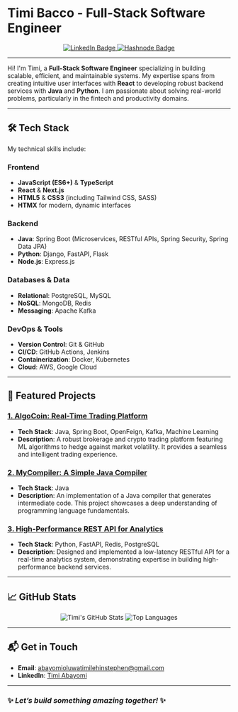 # Timi Bacco - Full-Stack Software Engineer

<div align="center">
  <a href="https://www.linkedin.com/in/timilehin-abayomi/">
    <img src="https://img.shields.io/badge/LinkedIn-0077B5?style=for-the-badge&logo=linkedin&logoColor=white" alt="LinkedIn Badge"/>
  </a>
  <a href="https://timibacco.hashnode.dev/">
    <img src="https://img.shields.io/badge/Hashnode-2962FF?style=for-the-badge&logo=hashnode&logoColor=white" alt="Hashnode Badge"/>
  </a>
</div>

---

Hi! I'm Timi, a **Full-Stack Software Engineer** specializing in building scalable, efficient, and maintainable systems. My expertise spans from creating intuitive user interfaces with **React** to developing robust backend services with **Java** and **Python**. I am passionate about solving real-world problems, particularly in the fintech and productivity domains.

---

## 🛠️ Tech Stack

My technical skills include:

### **Frontend**
- **JavaScript (ES6+)** & **TypeScript**
- **React** & **Next.js**
- **HTML5** & **CSS3** (including Tailwind CSS, SASS)
- **HTMX** for modern, dynamic interfaces

### **Backend**
- **Java**: Spring Boot (Microservices, RESTful APIs, Spring Security, Spring Data JPA)
- **Python**: Django, FastAPI, Flask
- **Node.js**: Express.js

### **Databases & Data**
- **Relational**: PostgreSQL, MySQL
- **NoSQL**: MongoDB, Redis
- **Messaging**: Apache Kafka

### **DevOps & Tools**
- **Version Control**: Git & GitHub
- **CI/CD**: GitHub Actions, Jenkins
- **Containerization**: Docker, Kubernetes
- **Cloud**: AWS, Google Cloud

---

## 🌟 Featured Projects

### [1. AlgoCoin: Real-Time Trading Platform](https://github.com/timibacco/algocoin)
- **Tech Stack**: Java, Spring Boot, OpenFeign, Kafka, Machine Learning
- **Description**: A robust brokerage and crypto trading platform featuring ML algorithms to hedge against market volatility. It provides a seamless and intelligent trading experience.

### [2. MyCompiler: A Simple Java Compiler](https://github.com/timibacco/mycompiler)
- **Tech Stack**: Java
- **Description**: An implementation of a Java compiler that generates intermediate code. This project showcases a deep understanding of programming language fundamentals.

### [3. High-Performance REST API for Analytics](https://github.com/timibacco)
- **Tech Stack**: Python, FastAPI, Redis, PostgreSQL
- **Description**: Designed and implemented a low-latency RESTful API for a real-time analytics system, demonstrating expertise in building high-performance backend services.

---

## 📈 GitHub Stats

<div align="center">

![Timi's GitHub Stats](https://github-readme-stats.vercel.app/api?username=timibacco&show_icons=true&theme=gruvbox&rank_icon=github&count_private=true&include_all_commits=true)
![Top Languages](https://github-readme-stats.vercel.app/api/top-langs/?username=timibacco&layout=compact&theme=radical)

</div>

---

## 📬 Get in Touch

- **Email**: [abayomioluwatimilehinstephen@gmail.com](mailto:abayomioluwatimilehinstephen@gmail.com)
- **LinkedIn**: [Timi Abayomi](https://www.linkedin.com/in/timilehin-abayomi/)

---

### ✨ *Let’s build something amazing together!* ✨
